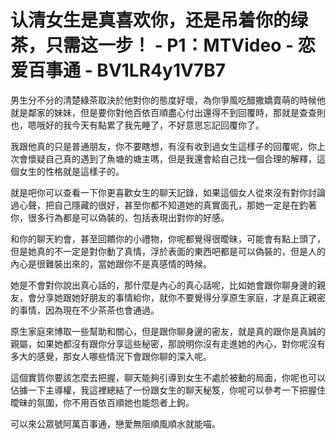 # 认清女生是真喜欢你，还是吊着你的绿茶，只需这一步！ - P1：MTVideo - 恋爱百事通 - BV1LR4y1V7B7

男生分不分的清楚綠茶取決於他對你的態度好壞，為你爭風吃醋撒嬌賣萌的時候他就是鄰家的妹妹，但是要你對他百依百順盡心付出還得不到回覆時，那就是查查則也，嗯哦好的我今天有點累了我先睡了，不好意思忘記回覆你了。

我跟他真的只是普通朋友，你不要瞎想，有沒有收到過女生這樣子的回覆呢，你上次會懷疑自己真的遇到了魚塘的塘主嗎，但是我還會給自己找一個合理的解釋，這個女生的性格就是這樣子的。

就是吧你可以查看一下你更喜歡女生的聊天記錄，如果這個女人從來沒有對你討論過心聲，把自己隱藏的很好，甚至你都不知道她的真實面孔，那她一定是在釣著你，很多行為都是可以偽裝的，包括表現出對你的好感。

和你的聊天約會，甚至回饋你的小禮物，你呢都覺得很曖昧，可能會有點上頭了，但是她真的不一定是對你動了真情，浮於表面的東西吧都是可以偽裝的，但是人的內心是很難裝出來的，當她跟你不是真感情的時候。

她是不會對你說出真心話的，那什麼是內心的真心話呢，比如她會跟你聊身邊的親友，會分享她跟她好朋友的事情給你，就你不要覺得分享原生家庭，才是真正親密的事情，因為現在不少茶茶也會通過。

原生家庭來博取一些幫助和關心，但是跟你聊身邊的密友，就是真的跟你是真誠的親屬，如果她都沒有跟你分享這些秘密，那說明你沒有走進她的內心，對你呢沒有多大的感覺，那女人哪些情況下會跟你聊的深入呢。

這個實質你要該怎麼去把握，聊天能夠引導到女生不處於被動的局面，你呢也可以佔據一下主導權，我這裡總結了一份跟女生的聊天秘笈，你呢可以參考一下把握住曖昧的氛圍，你不用百依百順她也能怨者上鉤。

可以來公眾號阿萬百事通，戀愛無阻順風順水就能喵。